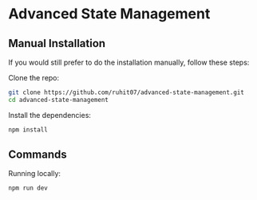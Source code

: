 # Advanced State Management

## Manual Installation

If you would still prefer to do the installation manually, follow these steps:

Clone the repo:

```bash
git clone https://github.com/ruhit07/advanced-state-management.git
cd advanced-state-management
```

Install the dependencies:

```bash
npm install
```

## Commands

Running locally:

```bash
npm run dev
```
